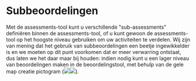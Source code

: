 # Subbeoordelingen

Met de assessments-tool kunt u verschillende "sub-assessments" definiëren binnen de assessments-tool, of u kunt gewoon de assessments-tool op het hoogste niveau gebruiken om uw activiteiten te verdelen. Wij zijn van mening dat het gebruik van subbeoordelingen een beetje ingewikkelder is en we moeten op dit punt voorkomen dat er meer verwarring ontstaat, dus laten we het daar maar bij houden: indien nodig kunt u een lager niveau van beoordelingen maken in de beoordelingstool, met behulp van de gele map creatie pictogram \(![](../../.gitbook/assets/image5%20%286%29.svg)![](../../.gitbook/assets/image5%20%2810%29.png)\).

